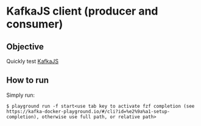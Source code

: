 # KafkaJS client (producer and consumer)

## Objective

Quickly test [KafkaJS](https://kafka.js.org)


## How to run

Simply run:

```
$ playground run -f start<use tab key to activate fzf completion (see https://kafka-docker-playground.io/#/cli?id=%e2%9a%a1-setup-completion), otherwise use full path, or relative path>
```
